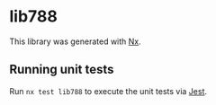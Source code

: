 # lib788

This library was generated with [Nx](https://nx.dev).

## Running unit tests

Run `nx test lib788` to execute the unit tests via [Jest](https://jestjs.io).
